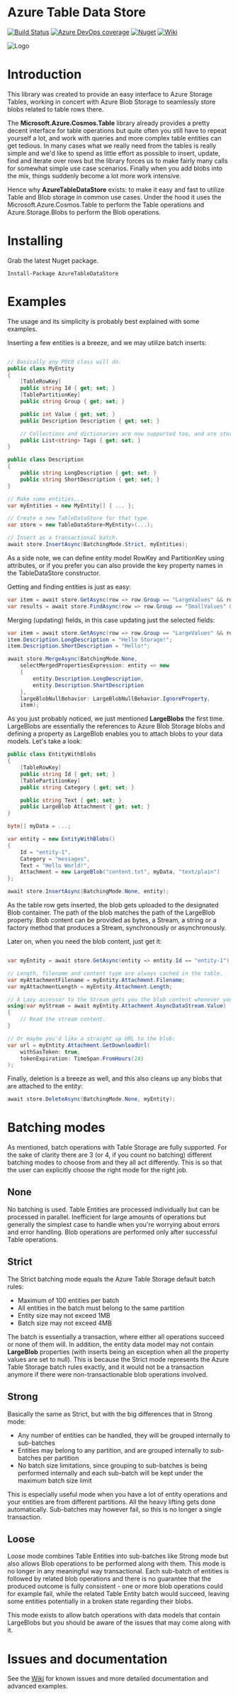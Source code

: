 # Azure Table Data Store

[![Build Status](https://dev.azure.com/jusasi/AzureTableDataStore/_apis/build/status/Jusas.AzureTableDataStore?branchName=master)](https://dev.azure.com/jusasi/AzureTableDataStore/_build/latest?definitionId=2&branchName=master) [![Azure DevOps coverage](https://img.shields.io/azure-devops/coverage/jusasi/AzureTableDataStore/2/master)](https://dev.azure.com/jusasi/AzureTableDataStore/_build/latest?definitionId=2&branchName=master) [![Nuget](https://img.shields.io/nuget/v/AzureTableDataStore.svg)](https://www.nuget.org/packages/AzureTableDataStore/) [![Wiki](https://img.shields.io/badge/docs-in%20wiki-green.svg?style=flat)](https://github.com/Jusas/AzureTableDataStore/wiki) 

![Logo](graphics/logo-nuget.png)

# Introduction

This library was created to provide an easy interface to Azure Storage Tables, working in concert with Azure Blob Storage to seamlessly store blobs related to table rows there.

The **Microsoft.Azure.Cosmos.Table** library already provides a pretty decent interface for table operations but quite often you still have to repeat yourself a lot, and work with queries and more complex table entities can get tedious. In many cases what we really need from the tables is really simple and we'd like to spend as little effort as possible to insert, update, find and iterate over rows but the library forces us to make fairly many calls for somewhat simple use case scenarios. Finally when you add blobs into the mix, things suddenly become a lot more work intensive.

Hence why **AzureTableDataStore** exists: to make it easy and fast to utilize Table and Blob storage in common use cases. Under the hood it uses the Microsoft.Azure.Cosmos.Table to perform the Table operations and Azure.Storage.Blobs to perform the Blob operations.

# Installing

Grab the latest Nuget package.

    Install-Package AzureTableDataStore

# Examples

The usage and its simplicity is probably best explained with some examples.

Inserting a few entities is a breeze, and we may utilize batch inserts:

```CS

// Basically any POCO class will do.
public class MyEntity
{
    [TableRowKey]
    public string Id { get; set; }
    [TablePartitionKey]
    public string Group { get; set; }

    public int Value { get; set; }
    public Description Description { get; set; }

    // Collections and dictionaries are now supported too, and are stored as JSON strings.
    public List<string> Tags { get; set; }
}

public class Description 
{
    public string LongDescription { get; set; }
    public string ShortDescription { get; set; }
}

// Make some entities...
var myEntities = new MyEntity[] { ... };

// Create a new TableDataStore for that type.
var store = new TableDataStore<MyEntity>(...);

// Insert as a transactional batch.
await store.InsertAsync(BatchingMode.Strict, myEntities);

```

As a side note, we can define entity model RowKey and PartitionKey using attributes, or if you prefer
you can also provide the key property names in the TableDataStore constructor.

Getting and finding entities is just as easy:

```CS
var item = await store.GetAsync(row => row.Group == "LargeValues" && row.Id == "A1");
var results = await store.FindAsync(row => row.Group == "SmallValues" && row.Value < 100);
```

Merging (updating) fields, in this case updating just the selected fields:

```CS
var item = await store.GetAsync(row => row.Group == "LargeValues" && row.Id == "A1");
item.Description.LongDescription = "Hello Storage!";
item.Description.ShortDescription = "Hello!";

await store.MergeAsync(BatchingMode.None, 
    selectMergedPropertiesExpression: entity => new 
    { 
        entity.Description.LongDescription,
        entity.Description.ShortDescription
    },
    largeBlobNullBehavior: LargeBlobNullBehavior.IgnoreProperty, 
    item);
```

As you just probably noticed, we just mentioned **LargeBlobs** the first time.
LargeBlobs are essentially the references to Azure Blob Storage blobs and defining a property as LargeBlob enables you to attach blobs to your data models. Let's take a look:

```CS
public class EntityWithBlobs
{
    [TableRowKey]
    public string Id { get; set; }
    [TablePartitionKey]
    public string Category { get; set; }

    public string Text { get; set; }
    public LargeBlob Attachment { get; set; }
}

byte[] myData = ...;

var entity = new EntityWithBlobs()
{
    Id = "entity-1",
    Category = "messages",
    Text = "Hello World!",
    Attachment = new LargeBlob("content.txt", myData, "text/plain")
};

await store.InsertAsync(BatchingMode.None, entity);
```

As the table row gets inserted, the blob gets uploaded to the designated Blob container. The path of the blob matches the path of the LargeBlob property. Blob content can be provided as bytes, a Stream, a string or a factory method that produces a Stream, synchronously or asynchronously.

Later on, when you need the blob content, just get it:

```CS

var myEntity = await store.GetAsync(entity => entity.Id == "entity-1");

// Length, filename and content type are always cached in the table.
var myAttachmentFilename = myEntity.Attachment.Filename;
var myAttachmentLength = myEntity.Attachment.Length;

// A Lazy accessor to the Stream gets you the blob content whenever you need it.
using(var myStream = await myEntity.Attachment.AsyncDataStream.Value)
{
    // Read the stream content.
}

// Or maybe you'd like a straight up URL to the blob:
var url = myEntity.Attachment.GetDownloadUrl(
    withSasToken: true, 
    tokenExpiration: TimeSpan.FromHours(24)
);

```

Finally, deletion is a breeze as well, and this also cleans up any blobs that are attached to the entity:

```CS
await store.DeleteAsync(BatchingMode.None, myEntity);
```

# Batching modes

As mentioned, batch operations with Table Storage are fully supported. For the sake of clarity there are 3 (or 4, if you count no batching) different batching modes to choose from and they all act differently. This is so that the user can explicitly choose the right mode for the right job.

## None

No batching is used. Table Entities are processed individually but can be processed in parallel. Inefficient for large amounts of operations but generally the simplest case to handle when you're worrying about errors and error handling. Blob operations are performed only after successful Table operations.

## Strict

The Strict batching mode equals the Azure Table Storage default batch rules:
- Maximum of 100 entities per batch
- All entities in the batch must belong to the same partition
- Entity size may not exceed 1MB
- Batch size may not exceed 4MB

The batch is essentially a transaction, where either all operations succeed or none of them will.
In addition, the entity data model may not contain **LargeBlob** properties (with inserts being an exception when all the property values are set to null). This is because the Strict mode represents the Azure Table Storage batch rules exactly, and it would not be a transaction anymore if there were non-transactionable blob operations involved.

## Strong

Basically the same as Strict, but with the big differences that in Strong mode:
- Any number of entities can be handled, they will be grouped internally to sub-batches
- Entities may belong to any partition, and are grouped internally to sub-batches per partition
- No batch size limitations, since grouping to sub-batches is being performed internally and each sub-batch will be kept under the maximum batch size limit

This is especially useful mode when you have a lot of entity operations and your entities are from different partitions. All the heavy lifting gets done automatically. Sub-batches may however fail, so this is no longer a single transaction.

## Loose

Loose mode combines Table Entities into sub-batches like Strong mode but also allows Blob operations to be performed along with them. This mode is no longer in any meaningful way transactional. Each sub-batch of entities is followed by related blob operations and there is no guarantee that the produced outcome is fully consistent - one or more blob operations could for example fail, while the related Table Entity batch would succeed, leaving some entities potentially in a broken state regarding their blobs.

This mode exists to allow batch operations with data models that contain LargeBlobs but you should be aware of the issues that may come along with it.

# Issues and documentation

See the [Wiki](https://github.com/Jusas/AzureTableDataStore/wiki) for known issues and more detailed documentation and advanced examples.
